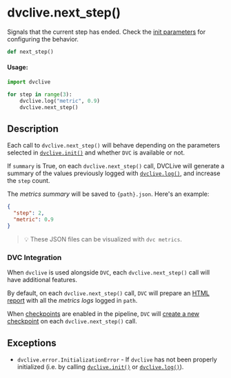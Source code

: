# dvclive.next_step()

Signals that the current step has ended. Check the
[init parameters](/doc/dvclive/api-reference/init#parameters) for configuring
the behavior.

```py
def next_step()
```

#### Usage:

```py
import dvclive

for step in range(3):
    dvclive.log("metric", 0.9)
    dvclive.next_step()
```

## Description

Each call to `dvclive.next_step()` will behave depending on the parameters
selected in [`dvclive.init()`] and whether `DVC` is available or not.

If `summary` is True, on each `dvclive.next_step()` call, DVCLive will generate
a summary of the values previously logged with [`dvclive.log()`], and increase
the `step` count.

The _metrics summary_ will be saved to `{path}.json`. Here's an example:

```json
{
  "step": 2,
  "metric": 0.9
}
```

> 💡 These JSON files can be visualized with `dvc metrics`.

### DVC Integration

When `dvclive` is used alongside `DVC`, each `dvclive.next_step()` call will
have additional features.

By default, on each `dvclive.next_step()` call, `DVC` will prepare an
[HTML report](/doc/dvclive/user-guide/dvclive-with-dvc#html-report) with all the
_metrics logs_ logged in `path`.

When [checkpoints](/doc/user-guide/experiment-management/checkpoints) are
enabled in the <abbr>pipeline</abbr>, `DVC` will
[create a new checkpoint](/doc/dvclive/user-guide/dvclive-with-dvc#checkpoints)
on each `dvclive.next_step()` call.

## Exceptions

- `dvclive.error.InitializationError` - If `dvclive` has not been properly
  initialized (i.e. by calling [`dvclive.init()`] or [`dvclive.log()`]).

[`dvclive.init()`]: /doc/dvclive/api-reference/init
[`dvclive.log()`]: /doc/dvclive/api-reference/log
[`step`]: /doc/dvclive/api-reference/get_step
